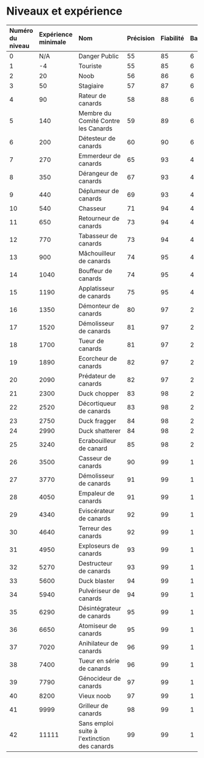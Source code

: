# Niveaux et expérience

| Numéro du niveau | Expérience minimale | Nom | Précision | Fiabilité | Balles | Chargeurs |
| :--- | :--- | :--- | :--- | :--- | :--- | :--- |
| 0 | N/A | Danger Public | 55 | 85 | 6 | 1 |
| 1 | -4 | Touriste | 55 | 85 | 6 | 2 |
| 2 | 20 | Noob | 56 | 86 | 6 | 2 |
| 3 | 50 | Stagiaire | 57 | 87 | 6 | 2 |
| 4 | 90 | Rateur de canards | 58 | 88 | 6 | 2 |
| 5 | 140 | Membre du Comité Contre les Canards | 59 | 89 | 6 | 2 |
| 6 | 200 | Détesteur de canards | 60 | 90 | 6 | 2 |
| 7 | 270 | Emmerdeur de canards | 65 | 93 | 4 | 3 |
| 8 | 350 | Dérangeur de canards | 67 | 93 | 4 | 3 |
| 9 | 440 | Déplumeur de canards | 69 | 93 | 4 | 3 |
| 10 | 540 | Chasseur | 71 | 94 | 4 | 3 |
| 11 | 650 | Retourneur de canards | 73 | 94 | 4 | 3 |
| 12 | 770 | Tabasseur de canards | 73 | 94 | 4 | 3 |
| 13 | 900 | Mâchouilleur de canards | 74 | 95 | 4 | 3 |
| 14 | 1040 | Bouffeur de canards | 74 | 95 | 4 | 3 |
| 15 | 1190 | Applatisseur de canards | 75 | 95 | 4 | 3 |
| 16 | 1350 | Démonteur de canards | 80 | 97 | 2 | 4 |
| 17 | 1520 | Démolisseur de canards | 81 | 97 | 2 | 4 |
| 18 | 1700 | Tueur de canards | 81 | 97 | 2 | 4 |
| 19 | 1890 | Ecorcheur de canards | 82 | 97 | 2 | 4 |
| 20 | 2090 | Prédateur de canards | 82 | 97 | 2 | 4 |
| 21 | 2300 | Duck chopper | 83 | 98 | 2 | 4 |
| 22 | 2520 | Décortiqueur de canards | 83 | 98 | 2 | 4 |
| 23 | 2750 | Duck fragger | 84 | 98 | 2 | 4 |
| 24 | 2990 | Duck shatterer | 84 | 98 | 2 | 4 |
| 25 | 3240 | Ecrabouilleur de canard | 85 | 98 | 2 | 4 |
| 26 | 3500 | Casseur de canards | 90 | 99 | 1 | 5 |
| 27 | 3770 | Démolisseur de canards | 91 | 99 | 1 | 5 |
| 28 | 4050 | Empaleur de canards | 91 | 99 | 1 | 5 |
| 29 | 4340 | Eviscérateur de canards | 92 | 99 | 1 | 5 |
| 30 | 4640 | Terreur des canards | 92 | 99 | 1 | 5 |
| 31 | 4950 | Exploseurs de canards | 93 | 99 | 1 | 5 |
| 32 | 5270 | Destructeur de canards | 93 | 99 | 1 | 5 |
| 33 | 5600 | Duck blaster | 94 | 99 | 1 | 5 |
| 34 | 5940 | Pulvériseur de canards | 94 | 99 | 1 | 5 |
| 35 | 6290 | Désintégrateur de canards | 95 | 99 | 1 | 5 |
| 36 | 6650 | Atomiseur de canards | 95 | 99 | 1 | 5 |
| 37 | 7020 | Anihilateur de canards | 96 | 99 | 1 | 5 |
| 38 | 7400 | Tueur en série de canards | 96 | 99 | 1 | 5 |
| 39 | 7790 | Génocideur de canards | 97 | 99 | 1 | 5 |
| 40 | 8200 | Vieux noob | 97 | 99 | 1 | 5 |
| 41 | 9999 | Grilleur de canards | 98 | 99 | 1 | 6 |
| 42 | 11111 | Sans emploi suite à l'extinction des canards | 99 | 99 | 1 | 7 |


